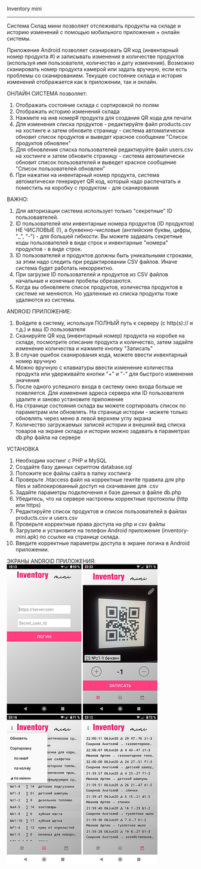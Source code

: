 Inventory mini
_________________

Система Склад мини позволяет отслеживать продукты на складе и историю изменений с помощью мобильного приложения + онлайн системы.

Приложение Android позволяет сканировать QR код (инвентарный номер продукта #) и записывать изменения в количестве продуктов (используя имя пользователя, количество и дату изменения). Возможно сканировать номер продукта камерой или задать вручную, если есть проблемы со сканированием. 
Текущее состояние склада и история изменений отображается как в приложении, так и онлайн.

ОНЛАЙН СИСТЕМА позволяет:
1. Отображать состояние склада с сортировкой по полям
2. Отображать историю изменений склада
3. Нажмите на инв номер# продукта для создания QR кода для печати
4. Для изменения списка продуктов - редактируйте файл products.csv на хостинге и затем обновите страницу - система автоматически обновит список продуктов и выведет красное сообщение "Список продуктов обновлен"
5. Для обновления списка пользователей редактируйте файл users.csv на хостинге и затем обновите страницу - система автоматически обновит список пользователей и выведет красное сообщение "Список пользователей обновлен"
6. При нажатии на инвентарный номер продукта, система автоматически генерирует QR код, который надо распечатать и поместить на коробку с продуктом - для сканирования

ВАЖНО:
1. Для авторизации система использует только "секретные" ID пользовавтелей. 
2. ID пользователей или инвентарные номера продуктов (ID продуктов) НЕ ЧИСЛОВЫЕ (!), а буквенно-числовые (английские буквы, цифры, "_",  "-") - для большей гибкости. Вы можете задавать секретные коды пользователей в виде строк и инвентарные "номера" продуктов - в виде строк.
3. ID пользователей и продуктов должны быть уникальными строками, за этим надо следить при редактировании CSV файлов. Иначе система будет работать некорректно.
4. При загрузке ID пользователей и продуктов из CSV файлов начальные и конечные пробелы обрезаются.
5. Когда вы обновляете список продуктов, количества продуктов в системе не меняются. Но удаленные из списка продукты тоже удаляются из системы. 

ANDROID ПРИЛОЖЕНИЕ:
1. Войдите в систему, используя ПОЛНЫЙ путь к серверу (с http(s):// и т.д.) и ваш ID пользователя
2. Сканируйте QR код (инвентарный номер) продукта на коробке на складе, посмотрите описание продукта и количество, затем задайте изменение количества и нажмите кнопку "Записать"
3. В случае ошибок сканирования кода, можете ввести инвентарный номер вручную
4. Можно вручную с клавиатуры ввести изменение количества продукта или удерживайте кнопки "+" и "-" для быстрого изменения значения
5. После одного успешного входа в систему окно входа больше не появляется. Для изменения адреса сервера или ID пользователя удалите и заново установите приложение
6. На странице состояния склада вы можете сортировать список по параметрам или обновлять. На странице истории - можете только обновлять через меню в левой верхнем углу экрана
7. Количество загружаемых записей истории и внешний вид списка товаров на экране склада и истории можно задавать в параметрах db.php файла на сервере

УСТАНОВКА
1. Необходим хостинг с PHP и MySQL
2. Создайте базу данных скриптом database.sql
3. Положите все файлы сайта в папку хостинга
4. Проверьте .htaccess файл на корректные rewrite правила для php files и заблокированный доступ на скачивание для .csv
5. Задайте параметры подключения к базе данных в файле db.php
6. Убедитесь, что на сервере настроены корректные протоколы (http или https)
7. Редактируйте список продуктов и список пользователей в файлах products.csv и users.csv
8. Проверьте корректные права доступа на php и csv файлы
9. Загрузите и установите на телефон Android приложение (inventory-mini.apk) по ссылке на странице склада.
10. Введите корректные параметры доступа в экране логина в Android приложении.

ЭКРАНЫ ANDROID ПРИЛОЖЕНИЯ:<br>
![alt text](https://github.com/ilinic/Inventory-mini/blob/master/screenshots/login.png?raw=true) ![alt text](https://github.com/ilinic/Inventory-mini/blob/master/screenshots/scan.png?raw=true) ![alt text](https://github.com/ilinic/Inventory-mini/blob/master/screenshots/inv.png?raw=true) ![alt text](https://github.com/ilinic/Inventory-mini/blob/master/screenshots/hist.png?raw=true)

